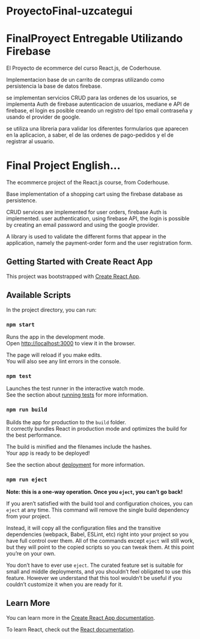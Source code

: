 # ProyectoFinal-uzcategui
# FinalProyect Entregable Utilizando Firebase 

El Proyecto de ecommerce del curso React.js, de Coderhouse.

Implementacion base de un carrito de compras utilizando como persistencia la base de datos firebase.

se implementan servicios CRUD para las ordenes de los usuarios, se implementa Auth de firebase
autenticacion de usuarios, mediane e API de firebase, el login es posible creando un registro del tipo email contraseña y usando el provider de google.

se utiliza una libreria para validar los diferentes formularios que aparecen en la aplicacion, a saber, el de las ordenes de pago-pedidos y el de registrar al usuario.

# Final Project English...

The ecommerce project of the React.js course, from Coderhouse.

Base implementation of a shopping cart using the firebase database as persistence.

CRUD services are implemented for user orders, firebase Auth is implemented.
user authentication, using firebase API, the login is possible by creating an email password and using the google provider.

A library is used to validate the different forms that appear in the application, namely the payment-order form and the user registration form.


## Getting Started with Create React App

This project was bootstrapped with [Create React App](https://github.com/facebook/create-react-app).

## Available Scripts

In the project directory, you can run:

### `npm start`

Runs the app in the development mode.\
Open [http://localhost:3000](http://localhost:3000) to view it in the browser.

The page will reload if you make edits.\
You will also see any lint errors in the console.

### `npm test`

Launches the test runner in the interactive watch mode.\
See the section about [running tests](https://facebook.github.io/create-react-app/docs/running-tests) for more information.

### `npm run build`

Builds the app for production to the `build` folder.\
It correctly bundles React in production mode and optimizes the build for the best performance.

The build is minified and the filenames include the hashes.\
Your app is ready to be deployed!

See the section about [deployment](https://facebook.github.io/create-react-app/docs/deployment) for more information.

### `npm run eject`

**Note: this is a one-way operation. Once you `eject`, you can’t go back!**

If you aren’t satisfied with the build tool and configuration choices, you can `eject` at any time. This command will remove the single build dependency from your project.

Instead, it will copy all the configuration files and the transitive dependencies (webpack, Babel, ESLint, etc) right into your project so you have full control over them. All of the commands except `eject` will still work, but they will point to the copied scripts so you can tweak them. At this point you’re on your own.

You don’t have to ever use `eject`. The curated feature set is suitable for small and middle deployments, and you shouldn’t feel obligated to use this feature. However we understand that this tool wouldn’t be useful if you couldn’t customize it when you are ready for it.

## Learn More

You can learn more in the [Create React App documentation](https://facebook.github.io/create-react-app/docs/getting-started).

To learn React, check out the [React documentation](https://reactjs.org/).
